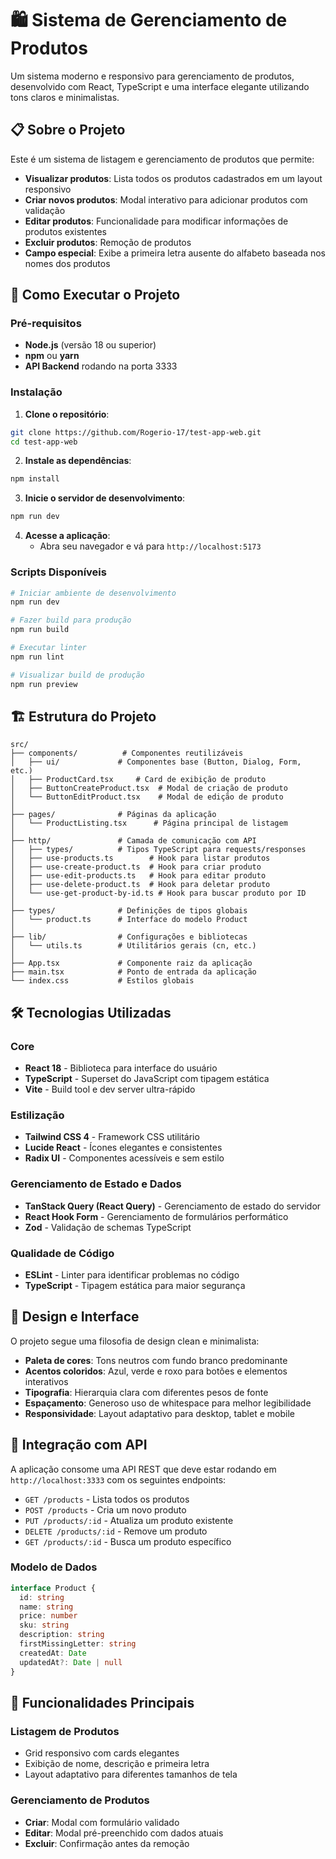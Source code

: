 # 🛍️ Sistema de Gerenciamento de Produtos

Um sistema moderno e responsivo para gerenciamento de produtos, desenvolvido com React, TypeScript e uma interface elegante utilizando tons claros e minimalistas.

## 📋 Sobre o Projeto

Este é um sistema de listagem e gerenciamento de produtos que permite:

- **Visualizar produtos**: Lista todos os produtos cadastrados em um layout responsivo
- **Criar novos produtos**: Modal interativo para adicionar produtos com validação
- **Editar produtos**: Funcionalidade para modificar informações de produtos existentes
- **Excluir produtos**: Remoção de produtos
- **Campo especial**: Exibe a primeira letra ausente do alfabeto baseada nos nomes dos produtos

## 🚀 Como Executar o Projeto

### Pré-requisitos

- **Node.js** (versão 18 ou superior)
- **npm** ou **yarn**
- **API Backend** rodando na porta 3333

### Instalação

1. **Clone o repositório**:
```bash
git clone https://github.com/Rogerio-17/test-app-web.git
cd test-app-web
```

2. **Instale as dependências**:
```bash
npm install
```

3. **Inicie o servidor de desenvolvimento**:
```bash
npm run dev
```

4. **Acesse a aplicação**:
   - Abra seu navegador e vá para `http://localhost:5173`

### Scripts Disponíveis

```bash
# Iniciar ambiente de desenvolvimento
npm run dev

# Fazer build para produção
npm run build

# Executar linter
npm run lint

# Visualizar build de produção
npm run preview
```

## 🏗️ Estrutura do Projeto

```
src/
├── components/          # Componentes reutilizáveis
│   ├── ui/             # Componentes base (Button, Dialog, Form, etc.)
│   ├── ProductCard.tsx     # Card de exibição de produto
│   ├── ButtonCreateProduct.tsx  # Modal de criação de produto
│   └── ButtonEditProduct.tsx    # Modal de edição de produto
│
├── pages/              # Páginas da aplicação
│   └── ProductListing.tsx      # Página principal de listagem
│
├── http/               # Camada de comunicação com API
│   ├── types/          # Tipos TypeScript para requests/responses
│   ├── use-products.ts        # Hook para listar produtos
│   ├── use-create-product.ts  # Hook para criar produto
│   ├── use-edit-products.ts   # Hook para editar produto
│   ├── use-delete-product.ts  # Hook para deletar produto
│   └── use-get-product-by-id.ts # Hook para buscar produto por ID
│
├── types/              # Definições de tipos globais
│   └── product.ts      # Interface do modelo Product
│
├── lib/                # Configurações e bibliotecas
│   └── utils.ts        # Utilitários gerais (cn, etc.)
│
├── App.tsx             # Componente raiz da aplicação
├── main.tsx            # Ponto de entrada da aplicação
└── index.css           # Estilos globais
```

## 🛠️ Tecnologias Utilizadas

### Core
- **React 18** - Biblioteca para interface do usuário
- **TypeScript** - Superset do JavaScript com tipagem estática
- **Vite** - Build tool e dev server ultra-rápido

### Estilização
- **Tailwind CSS 4** - Framework CSS utilitário
- **Lucide React** - Ícones elegantes e consistentes
- **Radix UI** - Componentes acessíveis e sem estilo

### Gerenciamento de Estado e Dados
- **TanStack Query (React Query)** - Gerenciamento de estado do servidor
- **React Hook Form** - Gerenciamento de formulários performático
- **Zod** - Validação de schemas TypeScript

### Qualidade de Código
- **ESLint** - Linter para identificar problemas no código
- **TypeScript** - Tipagem estática para maior segurança

## 🎨 Design e Interface

O projeto segue uma filosofia de design clean e minimalista:

- **Paleta de cores**: Tons neutros com fundo branco predominante
- **Acentos coloridos**: Azul, verde e roxo para botões e elementos interativos
- **Tipografia**: Hierarquia clara com diferentes pesos de fonte
- **Espaçamento**: Generoso uso de whitespace para melhor legibilidade
- **Responsividade**: Layout adaptativo para desktop, tablet e mobile

## 🔗 Integração com API

A aplicação consome uma API REST que deve estar rodando em `http://localhost:3333` com os seguintes endpoints:

- `GET /products` - Lista todos os produtos
- `POST /products` - Cria um novo produto
- `PUT /products/:id` - Atualiza um produto existente
- `DELETE /products/:id` - Remove um produto
- `GET /products/:id` - Busca um produto específico

### Modelo de Dados

```typescript
interface Product {
  id: string
  name: string
  price: number
  sku: string
  description: string
  firstMissingLetter: string
  createdAt: Date
  updatedAt?: Date | null
}
```

## 📱 Funcionalidades Principais

### Listagem de Produtos
- Grid responsivo com cards elegantes
- Exibição de nome, descrição e primeira letra
- Layout adaptativo para diferentes tamanhos de tela

### Gerenciamento de Produtos
- **Criar**: Modal com formulário validado
- **Editar**: Modal pré-preenchido com dados atuais
- **Excluir**: Confirmação antes da remoção